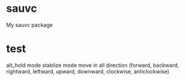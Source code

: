 # sauvc
My sauvc package

# test
alt_hold mode
stablize mode
move in all direction (forward, backward, rightward, leftward, upward, downward, clockwise, anticlockwise)
